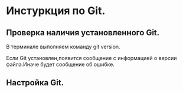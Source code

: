 # Инстуркция по Git.

## Проверка наличия установленного Git.
В терминале выполняем команду git version.

Если Git установлен,появится сообщение с информацией о версии файла.Иначе будет сообщение об ошибке.
## Настройка Git.
